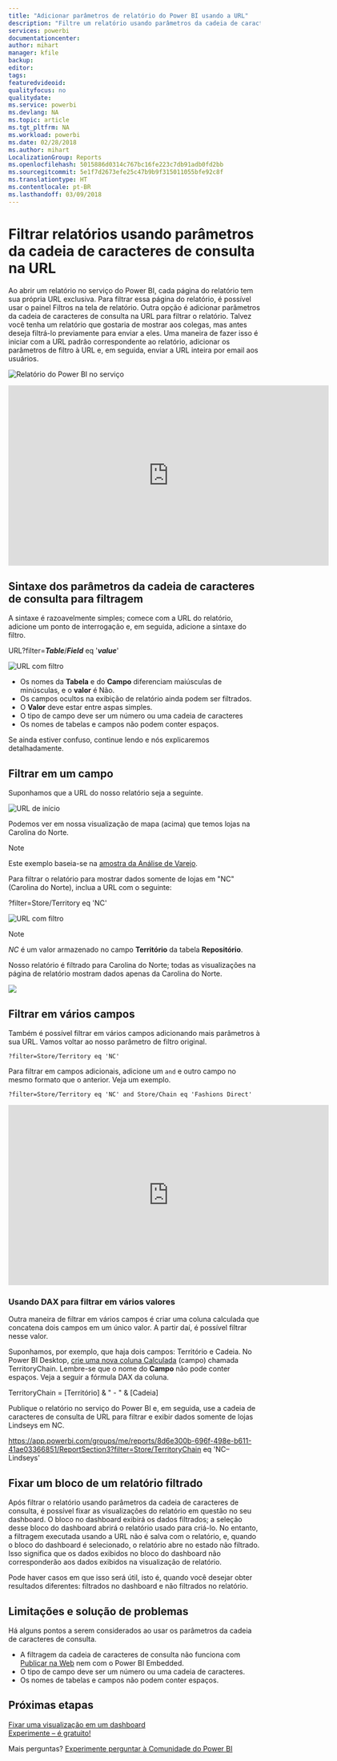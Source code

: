 ```yaml
---
title: "Adicionar parâmetros de relatório do Power BI usando a URL"
description: "Filtre um relatório usando parâmetros da cadeia de caracteres de consulta de URL e filtre até mesmo em mais de um campo."
services: powerbi
documentationcenter: 
author: mihart
manager: kfile
backup: 
editor: 
tags: 
featuredvideoid: 
qualityfocus: no
qualitydate: 
ms.service: powerbi
ms.devlang: NA
ms.topic: article
ms.tgt_pltfrm: NA
ms.workload: powerbi
ms.date: 02/28/2018
ms.author: mihart
LocalizationGroup: Reports
ms.openlocfilehash: 5015886d0314c767bc16fe223c7db91adb0fd2bb
ms.sourcegitcommit: 5e1f7d2673efe25c47b9b9f315011055bfe92c8f
ms.translationtype: HT
ms.contentlocale: pt-BR
ms.lasthandoff: 03/09/2018
---
```

# <a name="filter-a-report-using-query-string-parameters-in-the-url"></a>Filtrar relatórios usando parâmetros da cadeia de caracteres de consulta na URL
Ao abrir um relatório no serviço do Power BI, cada página do relatório tem sua própria URL exclusiva. Para filtrar essa página do relatório, é possível usar o painel Filtros na tela de relatório.  Outra opção é adicionar parâmetros da cadeia de caracteres de consulta na URL para filtrar o relatório. Talvez você tenha um relatório que gostaria de mostrar aos colegas, mas antes deseja filtrá-lo previamente para enviar a eles. Uma maneira de fazer isso é iniciar com a URL padrão correspondente ao relatório, adicionar os parâmetros de filtro à URL e, em seguida, enviar a URL inteira por email aos usuários.

![Relatório do Power BI no serviço](media/service-url-filters/power-bi-report2.png)

<iframe width="640" height="360" src="https://www.youtube.com/embed/WQFtN8nvM4A?list=PLv2BtOtLblH3YE_Ycas5B1GtcoFfJXavO&amp;showinfo=0" frameborder="0" allowfullscreen></iframe>

## <a name="query-string-parameter-syntax-for-filtering"></a>Sintaxe dos parâmetros da cadeia de caracteres de consulta para filtragem
A sintaxe é razoavelmente simples; comece com a URL do relatório, adicione um ponto de interrogação e, em seguida, adicione a sintaxe do filtro.

URL?filter=***Table***/***Field*** eq '***value***'

![URL com filtro](media/service-url-filters/power-bi-filter-urls7b.png)

* Os nomes da **Tabela** e do **Campo** diferenciam maiúsculas de minúsculas, e o **valor** é Não.
* Os campos ocultos na exibição de relatório ainda podem ser filtrados.
* O **Valor** deve estar entre aspas simples.
* O tipo de campo deve ser um número ou uma cadeia de caracteres
* Os nomes de tabelas e campos não podem conter espaços.

Se ainda estiver confuso, continue lendo e nós explicaremos detalhadamente.  

## <a name="filter-on-a-field"></a>Filtrar em um campo
Suponhamos que a URL do nosso relatório seja a seguinte.

![URL de início](media/service-url-filters/power-bi-filter-urls6.png)

Podemos ver em nossa visualização de mapa (acima) que temos lojas na Carolina do Norte.

>[!NOTE]
>Este exemplo baseia-se na [amostra da Análise de Varejo](sample-datasets.md).
> 

Para filtrar o relatório para mostrar dados somente de lojas em "NC" (Carolina do Norte), inclua a URL com o seguinte:

?filter=Store/Territory eq 'NC'

![URL com filtro](media/service-url-filters/power-bi-filter-urls7.png)

>[!NOTE]
>*NC* é um valor armazenado no campo **Território** da tabela **Repositório**.
> 
> 

Nosso relatório é filtrado para Carolina do Norte; todas as visualizações na página de relatório mostram dados apenas da Carolina do Norte.

![](media/service-url-filters/power-bi-report4.png)

## <a name="filter-on-multiple-fields"></a>Filtrar em vários campos
Também é possível filtrar em vários campos adicionando mais parâmetros à sua URL. Vamos voltar ao nosso parâmetro de filtro original.

```
?filter=Store/Territory eq 'NC'
```

Para filtrar em campos adicionais, adicione um `and` e outro campo no mesmo formato que o anterior. Veja um exemplo.

```
?filter=Store/Territory eq 'NC' and Store/Chain eq 'Fashions Direct'
```

<iframe width="640" height="360" src="https://www.youtube.com/embed/0sDGKxOaC8w?showinfo=0" frameborder="0" allowfullscreen></iframe>


### <a name="using-dax-to-filter-on-multiple-values"></a>Usando DAX para filtrar em vários valores
Outra maneira de filtrar em vários campos é criar uma coluna calculada que concatena dois campos em um único valor. A partir daí, é possível filtrar nesse valor.

Suponhamos, por exemplo, que haja dois campos: Território e Cadeia. No Power BI Desktop, [crie uma nova coluna Calculada](desktop-tutorial-create-calculated-columns.md) (campo) chamada TerritoryChain. Lembre-se que o nome do **Campo** não pode conter espaços. Veja a seguir a fórmula DAX da coluna.

TerritoryChain = [Território] & " - " & [Cadeia]

Publique o relatório no serviço do Power BI e, em seguida, use a cadeia de caracteres de consulta de URL para filtrar e exibir dados somente de lojas Lindseys em NC.

https://app.powerbi.com/groups/me/reports/8d6e300b-696f-498e-b611-41ae03366851/ReportSection3?filter=Store/TerritoryChain eq 'NC–Lindseys'

## <a name="pin-a-tile-from-a-filtered-report"></a>Fixar um bloco de um relatório filtrado
Após filtrar o relatório usando parâmetros da cadeia de caracteres de consulta, é possível fixar as visualizações do relatório em questão no seu dashboard. O bloco no dashboard exibirá os dados filtrados; a seleção desse bloco do dashboard abrirá o relatório usado para criá-lo.  No entanto, a filtragem executada usando a URL não é salva com o relatório, e, quando o bloco do dashboard é selecionado, o relatório abre no estado não filtrado.  Isso significa que os dados exibidos no bloco do dashboard não corresponderão aos dados exibidos na visualização de relatório.

Pode haver casos em que isso será útil, isto é, quando você desejar obter resultados diferentes: filtrados no dashboard e não filtrados no relatório.

## <a name="limitations-and-troubleshooting"></a>Limitações e solução de problemas
Há alguns pontos a serem considerados ao usar os parâmetros da cadeia de caracteres de consulta.

* A filtragem da cadeia de caracteres de consulta não funciona com [Publicar na Web](service-publish-to-web.md) nem com o Power BI Embedded.   
* O tipo de campo deve ser um número ou uma cadeia de caracteres.
* Os nomes de tabelas e campos não podem conter espaços.

## <a name="next-steps"></a>Próximas etapas
[Fixar uma visualização em um dashboard](service-dashboard-pin-tile-from-report.md)  
[Experimente – é gratuito!](https://powerbi.com/)

Mais perguntas? [Experimente perguntar à Comunidade do Power BI](http://community.powerbi.com/)

